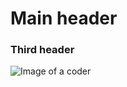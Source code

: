 # Main header
### Third header
![Image of a coder](https://img.freepik.com/free-vector/hacker-operating-laptop-cartoon-icon-illustration-technology-icon-concept-isolated-flat-cartoon-style_138676-2387.jpg?w=1380&t=st=1687119934~exp=1687120534~hmac=2beee0f01fbd0308cd3e5e3ad4cbf7fbafb7425ed1269fcc4bb4e5775ac1dd6b)
